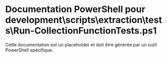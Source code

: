 # Documentation PowerShell pour development\scripts\extraction\tests\Run-CollectionFunctionTests.ps1

Cette documentation est un placeholder et doit être générée par un outil PowerShell spécifique.

